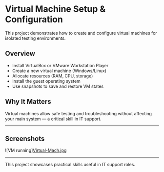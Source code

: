 # Virtual Machine Setup & Configuration

This project demonstrates how to create and configure virtual machines for isolated testing environments.

## Overview

- Install VirtualBox or VMware Workstation Player  
- Create a new virtual machine (Windows/Linux)  
- Allocate resources (RAM, CPU, storage)  
- Install the guest operating system  
- Use snapshots to save and restore VM states

## Why It Matters

Virtual machines allow safe testing and troubleshooting without affecting your main system — a critical skill in IT support.

---

## Screenshots

![VM running][Virtual-Mach.jpg](https://github.com/Nceba25/virtual-machine-setup/blob/main/Virtual%20Mach.jpg?raw=true)

---

This project showcases practical skills useful in IT support roles.

